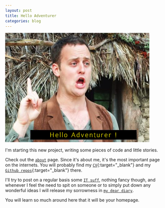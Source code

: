 ```yaml
---
layout: post
title: Hello Adventurer
categories: blog
---
```


![Hello Adventurer !](assets/hello-adventurer.png)

I'm starting this new project, writing some pieces of code and little stories.

Check out the [`about`][about] page.
Since it's about me, it's the most important page on the internets.
You will probably find my [`CV`][cv]{:target="_blank"} and my [`Github repos`][github]{:target="_blank"} there.

I'll try to post on a regular basis some [`IT suff`][stuff], nothing fancy though, and whenever I feel the need to spit on someone or to simply put down any wonderful ideas I will release my sorrowness in [`my dear diary`][blog].

You will learn so much around here that it will be your homepage. 

[about]: /about
[cv]: /assets/cv.pdf
[github]: https://github.com/lethyb?tab=repositories
[blog]: /blog
[stuff]: /stuff
